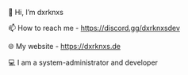 👋 Hi, I’m dxrknxs

📫 How to reach me - https://discord.gg/dxrknxsdev

🌐 My website - https://dxrknxs.de

💻 I am a system-administrator and developer
